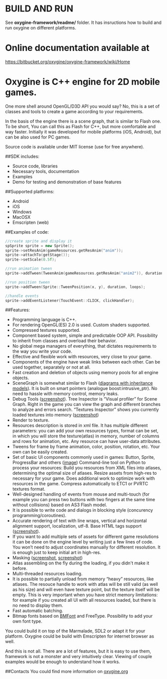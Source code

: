 # BUILD AND RUN  
See **oxygine-framework/readme/** folder. It has insructions how to build and run oxygine on different platforms.

# Online documentation available at
https://bitbucket.org/oxygine/oxygine-framework/wiki/Home


# Oxygine is C++ engine for 2D mobile games. 
One more shell around OpenGL/D3D API you would say? No, this is a set of classes and tools to create a game according to your requirements.

In the basis of the engine there is a scene graph, that is similar to Flash one. To be short, You can call this as Flash for C++, but more comfortable and way faster. Initially it was developed for mobile platforms (iOS, Android), but can be also used for PC games.

Source code is available under MIT license (use for free anywhere).

##SDK includes:
- Source code, libraries
- Necessary tools, documentation
- Examples
- Demo for testing and demonstration of base features

##Supported platforms:
- Android
- iOS
- Windows
- MacOSX
- Emscripten (web)

##Examples of code:

```cpp
//create sprite and display it
spSprite sprite = new Sprite();
sprite->setResAnim(gameResources.getResAnim("anim"));
sprite->attachTo(getStage());
sprite->setScale(0.5f);

//run animation tween
sprite->addTween(TweenAnim(gameResources.getResAnim("anim2")), duration, loops);

//run position tween
sprite->addTween(Sprite::TweenPosition(x, y), duration, loops);

//handle events
sprite->addEventListener(TouchEvent::CLICK, clickHandler);
```		     

##Features:
- Programming language is C++.
- For rendering OpenGL(ES) 2.0 is used. Custom shaders supported.
- Compressed textures supported.
- Component based system, simple and predictable OOP API. Possibility to inherit from classes and overload their behavior.
- No global mega managers of everything, that dictates requirements to the way you write your code.
- Effective and flexible work with resources, very close to your game.
- Components of the engine have weak links between each other. Can be used together, separately or not at all.
- Fast creation and deletion of objects using memory pools for all engine objects.
- SceneGraph is somewhat similar to Flash ([diagrams with inheritance models](https://dl.dropbox.com/u/12679384/oxygine/actor_inheritance.png)). It is built on smart pointers (analogue boost:intrusive_ptr). No need to hassle with memory control, memory leaks. 
- Debug Tools ([screenshot](https://dl.dropboxusercontent.com/u/12679384/oxygine/debug_tools.gif)). Tree Inspector is “Visual profiler” for Scene Graph. Right in the game you can view the graph and different branches to analyze and errors search. “Textures Inspector” shows you currently loaded textures into memory ([screenshot](https://dl.dropbox.com/u/12679384/oxygine/textures_inspector.png))
- Render to texture.
- Resources description is stored in xml file. It has multiple different parameters: you can add your own resources types, format can be set, in which you will store the texture(atlas) in memory, number of columns and rows for animation, etc. Any resource can have user-data attributes.
- Tweens for frame by frame animation, color, position, rotation, etc. Your own can be easily created.
- Set of basic UI components commonly used in games: Button, Sprite, ProgressBar and others ([image](https://dl.dropboxusercontent.com/u/12679384/oxygine/actor_inheritance.png))
Command-line tool on Python to process your resources: Build you resources from XML files into atlases, determining the optimal size of atlases. Resize assets from high-res to necessary for your game. Does additional work to optimize work with resources in the game. Compress automatically to ETC1 or PVRTC textures format.
- Well-designed handling of events from mouse and multi-touch (for example you can press two buttons with two fingers at the same time without collisions) based on AS3 Flash model.
- It is possible to write code and dialogs in blocking style (concurency programming/coroutines).
- Accurate rendering of text with line wraps, vertical and horizontal alignment support, localization, utf-8. Base HTML tags support ([screenshot](https://dl.dropboxusercontent.com/u/12679384/oxygine/text_align.gif)).
- If you want to add multiple sets of assets for different game resolutions it can be done on the engine level by writing just a few lines of code. You won’t need to adjust coordinates manually for different resolution. It is enough just to keep initial art in high-res.
- Masking ([screenshot](https://dl.dropboxusercontent.com/u/12679384/oxygine/masking.gif), [screenshot](https://dl.dropboxusercontent.com/u/12679384/oxygine/mask.png))
- Atlas assembling on the fly during the loading, if you didn't make it before.
- Multi-threaded resources loading.
- It is possible to partially unload from memory “heavy” resources, like atlases. The resouce handle to work with atlas will be still valid (as well as his size) and will even have texture point, but the texture itself will be empty. This is very important when you have strict memory limitations: for example if you created all UI with all resources loaded, but there is no need to display them.
- Fast automatic batching.
- Bitmap fonts based on [BMFont](http://www.angelcode.com/products/bmfont/) and FreeType. Possibility to add your own font type.

You could build it on top of the Marmalade, SDL2 or adapt it for your platform. Oxygine could be build with Emscripten for internet browser as well.

And this is not all. There are a lot of features, but it is easy to use them, framework is not a monster and very intuitively clear. Viewing of couple examples would be enough to understand how it works.


##Contacts
You could find more information on [oxygine.org](http://oxygine.org)

